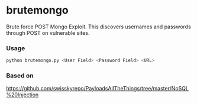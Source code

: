 # brutemongo
Brute force POST Mongo Exploit. This discovers usernames and passwords through POST on vulnerable sites.

### Usage
```bash
python brutemongo.py <User Field> <Password Field> <URL>
```

### Based on
https://github.com/swisskyrepo/PayloadsAllTheThings/tree/master/NoSQL%20Injection
